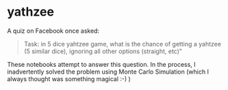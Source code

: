 # yathzee

A quiz on Facebook once asked:

> Task: in 5 dice yahtzee game, what is the chance of getting a yahtzee (5 similar dice), ignoring all other options (straight, etc)"

These notebooks attempt to answer this question. In the process, I inadvertently solved the problem using Monte Carlo Simulation (which I always thought was something magical :-) )

